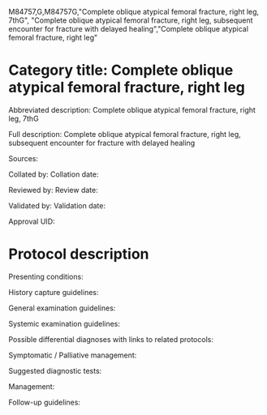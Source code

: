 M84757,G,M84757G,"Complete oblique atypical femoral fracture, right leg, 7thG", "Complete oblique atypical femoral fracture, right leg, subsequent encounter for fracture with delayed healing","Complete oblique atypical femoral fracture, right leg"
# Category title: Complete oblique atypical femoral fracture, right leg

Abbreviated description: Complete oblique atypical femoral fracture, right leg, 7thG

Full description: Complete oblique atypical femoral fracture, right leg, subsequent encounter for fracture with delayed healing

Sources:

Collated by:
Collation date:

Reviewed by:
Review date:

Validated by:
Validation date:

Approval UID:

# Protocol description

Presenting conditions:

History capture guidelines:

General examination guidelines:

Systemic examination guidelines:

Possible differential diagnoses with links to related protocols:

Symptomatic / Palliative management:

Suggested diagnostic tests:

Management:

Follow-up guidelines:
